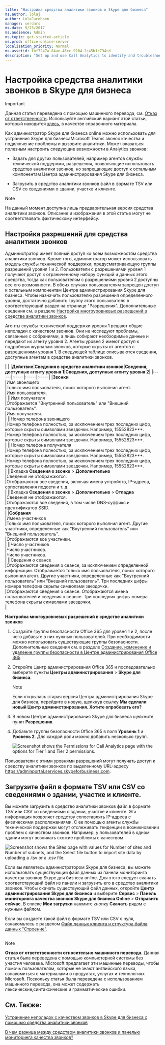 ```yaml
---
title: "Настройка средства аналитики звонков в Skype для бизнеса"
ms.author: lolaj
author: LolaJacobsen
manager: serdars
ms.date: 9/25/2017
ms.audience: Admin
ms.topic: get-started-article
ms.prod: office-online-server
localization_priority: Normal
ms.assetid: fbf7247a-84ae-46cc-9204-2c45b1c734cd
description: "Set up and use Call Analytics to identify and troubleshoot Skype for Business and Microsoft Teams call quality problems."
---
```


# Настройка средства аналитики звонков в Skype для бизнеса

> [!IMPORTANT]
> Данная статья переведена с помощью машинного перевода, см. [Отказ от ответственности](fbf7247a-84ae-46cc-9204-2c45b1c734cd.md#MT_Footer). Используйте английский вариант этой статьи, который находится [здесь](https://support.office.com/en-us/article/fbf7247a-84ae-46cc-9204-2c45b1c734cd), в качестве справочного материала. 
  
Как администратор Skype для бизнеса online можно использовать для устранения Skype для бизнесаMicrosoft Teams звонок качества и подключение проблемы и вызовите аналитики. Может оказаться полезным настроить следующие возможности в Analytics звонков:
  
- Задать для других пользователей, например агентов службы технической поддержки, разрешения, позволяющие использовать средство аналитики звонков, но запрещающие доступ к остальным компонентам Центра администрирования Skype для бизнеса. 
    
- Загрузить в средство аналитики звонков файл в формате TSV или CSV со сведениями о здании, участке и клиенте.
    
> [!NOTE]
> На данный момент доступна лишь предварительная версия средства аналитики звонков. Описание и изображения в этой статье могут не соответствовать фактическому интерфейсу. 
  
## Настройка разрешений для средства аналитики звонков
<a name="BKMK_SetCAPerms"> </a>

Администратор имеет полный доступ ко всем возможностям средства аналитики звонков. Кроме того, администратор может использовать модель службы технической поддержки, предусматривающую группы разрешений уровня 1 и 2. Пользователи с разрешениями уровня 1 получают доступ к ограниченному набору функций и данных этого средства, тогда как пользователям с разрешениями уровня 2 доступны все его возможности. В обоих случаях пользователям запрещен доступ к остальным компонентам Центра администрирования Skype для бизнеса. Чтобы назначить пользователю разрешения определенного уровня, достаточно добавить группу этого пользователя в соответствующий раздел на странице "Разрешения". Дополнительные сведения см. в разделе [Настройка многоуровневых разрешений в средстве аналитики звонков](fbf7247a-84ae-46cc-9204-2c45b1c734cd.md#BKMK_SetUpTier).
  
Агенты службы технической поддержки уровня 1 решают общие неполадки с качеством звонков. Они не исследуют проблемы, связанные с собраниями, а лишь собирают необходимые данные и передают их агенту уровня 2. Агенты уровня 2 имеют доступ к подробным журналам звонков, которые скрыты от агентов с разрешениями уровня 1. В следующей таблице описываются сведения, доступные агентам в средстве аналитики звонков.
  
|
|
|**Действие**|**Сведения в средстве аналитики звонков**|**Сведения, доступные агенту уровня 1**|**Сведения, доступные агенту уровня 2**|
|:-----|:-----|:-----|:-----|
|**Звонки** <br/> |Имя звонящего  <br/> |Только имя пользователя, поиск которого выполнил агент.  <br/> |Имя пользователя.  <br/> |
||Имя получателя  <br/> |Отображается "Внутренний пользователь" или "Внешний пользователь".  <br/> |Имя получателя.  <br/> |
||Номер телефона звонящего  <br/> |Номер телефона полностью, за исключением трех последних цифр, которые скрыты символами звездочки. Например, 15552823***.  <br/> |Номер телефона полностью, за исключением трех последних цифр, которые скрыты символами звездочки. Например, 15552823***.  <br/> |
||Номер телефона получателя  <br/> |Номер телефона полностью, за исключением трех последних цифр, которые скрыты символами звездочки. Например, 15552823***.  <br/> |Номер телефона полностью, за исключением трех последних цифр, которые скрыты символами звездочки. Например, 15552823***.  <br/> |
||Вкладка **Сведения о звонке** > **Дополнительно** <br/> |Сведения не отображаются.  <br/> |Отображаются все сведения, включая имена устройств, IP-адреса, сопоставления подсети и т. д.  <br/> |
||Вкладка **Сведения о звонке** > **Дополнительно** > **Отладка** <br/> |Сведения не отображаются.  <br/> |Отображаются все сведения, в том числе DNS-суффикс и идентификатор SSID.  <br/> |
|**Собрания** <br/> |Имена участников  <br/> |Только имя пользователя, поиск которого выполнил агент. Другие участники, определенные как "Внутренний пользователь" или "Внешний пользователь".  <br/> |Отображаются все участники.  <br/> |
||Число участников  <br/> |Число участников.  <br/> |Число участников.  <br/> |
||Сведения о сеансе  <br/> |Отображаются сведения о сеансе, за исключением определенной информации. Отображается только имя пользователя, поиск которого выполнил агент. Другие участники, определенные как "Внутренний пользователь" или "Внешний пользователь". Три последних цифры номера телефона скрыты символами звездочки.  <br/> |Отображаются сведения о сеансе. Отображаются имена пользователей и сведения о сеансе. Три последних цифры номера телефона скрыты символами звездочки.  <br/> |
   
 **Настройка многоуровневых разрешений в средстве аналитики звонков**
  
1. Создайте группы безопасности Office 365 для уровня 1 и 2, после чего добавьте в них нужных пользователей. При необходимости можно использовать существующие группы безопасности. Дополнительные сведения см. в разделе [Создание, изменение и удаление группы безопасности в Центре администрирования Office 365](https://support.office.com/article/55c96b32-e086-4c9e-948b-a018b44510cb).
    
2. Откройте Центр администрирования Office 365 и последовательно выберите пункты **Центры администрирования** > **Skype для бизнеса**.
    
    > [!NOTE]
    > Если открылась старая версия Центра администрирования Skype для бизнеса, перейдите в новую, щелкнув ссылку **Мы сделали новый Центр администрирования. Хотите опробовать его?**
  
3. В новом Центре администрирования Skype для бизнеса щелкните пункт **Разрешения**.
    
4. Добавьте группы безопасности Office 365 в поля **Уровень 1** и **Уровень 2**. Для каждой роли можно добавить несколько групп.
    
     ![Screenshot shows the Permissions for Call Analytics page with the options for Tier 1 and Tier 2 permissions.](../images/ed5b6b05-b407-4363-8cf0-a6e79027f64b.png)
  
Пользователи с этими уровнями разрешений могут получать доступ к средству аналитики звонков по выделенному URL-адресу https://adminportal.services.skypeforbusiness.com. 
  
## Загрузите файл в формате TSV или CSV со сведениями о здании, участке и клиенте.
<a name="BKMK_UploadFiles"> </a>

Вы можете загрузить в средство аналитики звонков файл в формате TSV или CSV со сведениями о здании, участке и клиенте. Эта информация позволяет средству сопоставлять IP-адреса с физическими расположениями. С ее помощью агенты службы технической поддержки могут отслеживать тенденции в возникновении проблем с качеством звонков. Например, у пользователей в одном здании могут возникать схожие проблемы с качеством. 
  
![Screenshot shows the Sites page with values for Number of sites and Number of subnets, and the Select file button to import site data by uploading a .tsv or a .csv file.](../images/b2f3a5cb-32b5-4f60-a9af-0691aa6ff1e8.png)
  
Если вы являетесь администратором Skype для бизнеса, вы можете использовать существующий файл данных из панели мониторинга качества звонков Skype для бизнеса online. Для этого следует скачать соответствующий файл из панели и загрузить его в средство аналитики звонков. Чтобы скачать существующий файл данных, откройте **Центр администрирования Skype для бизнеса** и выберите **Сервис** > **Панель мониторинга качества звонков Skype для бизнеса Online** > **Отправить сейчас**. В списке **Мои загрузки** нажмите кнопку **Скачать** рядом с нужным файлом.
  
Если вы создаете такой файл в формате TSV или CSV с нуля, ознакомьтесь с разделом [Файл данных клиента и структура файла данных "Строение"](turning-on-and-using-call-quality-dashboard-for-microsoft-teams-and-skype-for-bu.md#BKMK_TenantDataFile).
  
## 
<a name="MT_Footer"> </a>

> [!NOTE]
> **Отказ от ответственности относительно машинного перевода**. Данная статья была переведена с помощью компьютерной системы без участия человека. Microsoft предлагает эти машинные переводы, чтобы помочь пользователям, которые не знают английского языка, ознакомиться с материалами о продуктах, услугах и технологиях Microsoft. Поскольку статья была переведена с использованием машинного перевода, она может содержать лексические,синтаксические и грамматические ошибки. 
  
## См. Также:
<a name="MT_Footer"> </a>

#### 

[Устранение неполадок с качеством звонков в Skype для бизнеса с помощью средства аналитики звонков](use-call-analytics-to-troubleshoot-poor-skype-for-business-call-quality.md)
  
[В чем разница между средством аналитики звонков и панелью мониторинга качества звонков?](what-s-the-difference-between-call-analytics-and-call-quality-dashboard.md)

